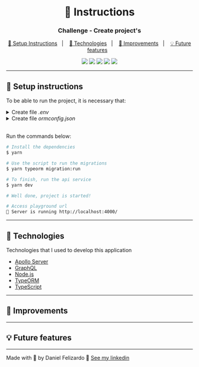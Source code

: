 <h1 align="center">🔎 Instructions</h1>

<h3 align="center">
  Challenge - Create project's
</h3>

<p align="center">
  <a href="#hammer-setup-instructions">🔨 Setup Instructions</a>&nbsp;&nbsp;&nbsp;|&nbsp;&nbsp;&nbsp;
  <a href="#electric_plug-technologies">🔌 Technologies</a>&nbsp;&nbsp;&nbsp;|&nbsp;&nbsp;&nbsp;
  <a href="#wrench-improvements">🔧 Improvements</a>&nbsp;&nbsp;&nbsp;|&nbsp;&nbsp;&nbsp;
  <a href="#bulb-future-features">💡 Future features</a>&nbsp;&nbsp;&nbsp;
</p>

<p align="center">
  <img src="https://img.shields.io/badge/Apollo%20server-%5E0.18.2-red" />
  <img src="https://img.shields.io/badge/GraphQL-%5E14.5.8-brightgreen" />
  <img src="https://img.shields.io/badge/Node.js-%5E12.18.4-green" />
  <img src="https://img.shields.io/badge/Typescript-%5E4.0.5-blue" />
  <img src="https://img.shields.io/badge/TypeORM-%5E0.2.28-orange" />
</p>

---

## :hammer: Setup instructions

To be able to run the project, it is necessary that:

<details>
  <summary>Create file <i>.env</i></summary>

  <p>
    Create the <i>.env</i> file, with the same contents as the <i>.env.example</i> file. Updating the value of the <i>NODE_ENV</i> environment variable for <b><i>development</i></b>.
  </p>
</details>

<details>
  <summary>Create file <i>ormconfig.json</i></summary>
  <p>
    When creating the <i>ormconfig.json</i> file, copy the contents of the <i>ormconfig.example.json</i> file.
  </p>

  <p>
    This file is responsible for configuring our connection to the database, so, before refactoring, create your postgres database and refactor the fields: <i>username</i>, <i>password</i> and <i>database</i>.
  </p>
</details>

<br />

Run the commands below:

```bash
# Install the dependencies
$ yarn

# Use the script to run the migrations
$ yarn typeorm migration:run

# To finish, run the api service
$ yarn dev

# Well done, project is started!

# Access playground url
🚀 Server is running http://localhost:4000/
```

---

## :electric_plug: Technologies

Technologies that I used to develop this application

- [Apollo Server](https://www.apollographql.com/docs/apollo-server/)
- [GraphQL](https://graphql.org/)
- [Node.js](https://nodejs.org/en/)
- [TypeORM](https://typeorm.io/#/)
- [TypeScript](https://www.typescriptlang.org/)

---

## :wrench: Improvements



---

## :bulb: Future features

---

Made with :purple_heart: by Daniel Felizardo 👋 [See my linkedin](https://www.linkedin.com/in/daniel-felizardo/)
